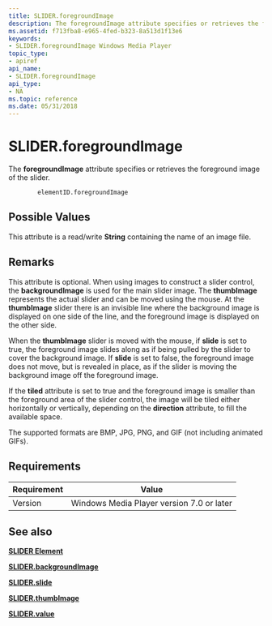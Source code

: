 ```yaml
---
title: SLIDER.foregroundImage
description: The foregroundImage attribute specifies or retrieves the foreground image of the slider.
ms.assetid: f713fba8-e965-4fed-b323-8a513d1f13e6
keywords:
- SLIDER.foregroundImage Windows Media Player
topic_type:
- apiref
api_name:
- SLIDER.foregroundImage
api_type:
- NA
ms.topic: reference
ms.date: 05/31/2018
---
```


# SLIDER.foregroundImage

The **foregroundImage** attribute specifies or retrieves the foreground image of the slider.

``` syntax
        elementID.foregroundImage
```

## Possible Values

This attribute is a read/write **String** containing the name of an image file.

## Remarks

This attribute is optional. When using images to construct a slider control, the **backgroundImage** is used for the main slider image. The **thumbImage** represents the actual slider and can be moved using the mouse. At the **thumbImage** slider there is an invisible line where the background image is displayed on one side of the line, and the foreground image is displayed on the other side.

When the **thumbImage** slider is moved with the mouse, if **slide** is set to true, the foreground image slides along as if being pulled by the slider to cover the background image. If **slide** is set to false, the foreground image does not move, but is revealed in place, as if the slider is moving the background image off the foreground image.

If the **tiled** attribute is set to true and the foreground image is smaller than the foreground area of the slider control, the image will be tiled either horizontally or vertically, depending on the **direction** attribute, to fill the available space.

The supported formats are BMP, JPG, PNG, and GIF (not including animated GIFs).

## Requirements



| Requirement | Value |
|--------------------|------------------------------------------------------|
| Version<br/> | Windows Media Player version 7.0 or later<br/> |



## See also

<dl> <dt>

[**SLIDER Element**](slider-element.md)
</dt> <dt>

[**SLIDER.backgroundImage**](slider-backgroundimage.md)
</dt> <dt>

[**SLIDER.slide**](slider-slide.md)
</dt> <dt>

[**SLIDER.thumbImage**](slider-thumbimage.md)
</dt> <dt>

[**SLIDER.value**](slider-value.md)
</dt> </dl>

 

 





